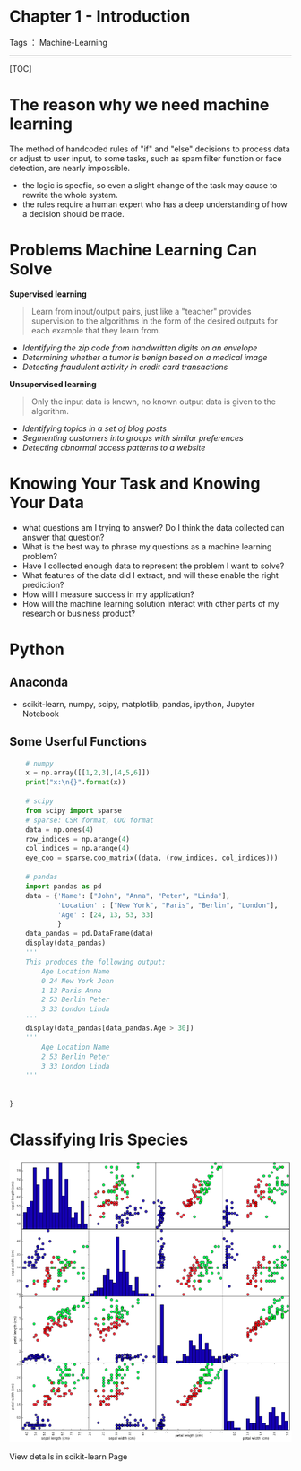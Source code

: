 ﻿# Chapter 1 - Introduction

Tags ： Machine-Learning

---

[TOC]

# The reason why we need machine learning
The method of handcoded rules of "if" and "else" decisions to process data or adjust to user input, to some tasks, such as spam filter function or face detection, are nearly impossible.

 - the logic is specfic, so even a slight change of the task may cause to rewrite the whole system.
 - the rules require a human expert who has a deep understanding of how a decision should be made.

# Problems Machine Learning Can Solve
**Supervised learning**

> Learn from input/output pairs, just like a "teacher" provides supervision to the algorithms in the form of the desired outputs for each example that they learn from.

 - *Identifying the zip code from handwritten digits on an envelope*
 - *Determining whether a tumor is benign based on a medical image*
 - *Detecting fraudulent activity in credit card transactions*

**Unsupervised learning**

> Only the input data is known, no known output data is given to the algorithm.

 - *Identifying topics in a set of blog posts*
 - *Segmenting customers into groups with similar preferences*
 - *Detecting abnormal access patterns to a website*

# Knowing Your Task and Knowing Your Data
 - what questions am I trying to answer? Do I think the data collected can answer that question?
 - What is the best way to phrase my questions as a machine learning problem?
 - Have I collected enough data to represent the problem I want to solve?
 - What features of the data did I extract, and will these enable the right prediction?
 - How will I measure success in my application?
 - How will the machine learning solution interact with other parts of my research or business product?

# Python
## Anaconda
 - scikit-learn, numpy, scipy, matplotlib, pandas, ipython, Jupyter Notebook

## Some Userful Functions
```python
    # numpy
    x = np.array([[1,2,3],[4,5,6]])
    print("x:\n{}".format(x))
    
    # scipy
    from scipy import sparse
    # sparse: CSR format, COO format
    data = np.ones(4)
    row_indices = np.arange(4)
    col_indices = np.arange(4)
    eye_coo = sparse.coo_matrix((data, (row_indices, col_indices)))
    
    # pandas
    import pandas as pd
    data = {'Name': ["John", "Anna", "Peter", "Linda"],
            'Location' : ["New York", "Paris", "Berlin", "London"],
            'Age' : [24, 13, 53, 33]
            }
    data_pandas = pd.DataFrame(data)
    display(data_pandas)
    '''
    This produces the following output:
        Age Location Name
        0 24 New York John
        1 13 Paris Anna
        2 53 Berlin Peter
        3 33 London Linda
    '''
    display(data_pandas[data_pandas.Age > 30])
    '''
        Age Location Name
        2 53 Berlin Peter
        3 33 London Linda
    '''
    
    
}
```

# Classifying Iris Species

![Pair-plot-of-the-Iris-dataset](images/Chapter-1-Pair-plot-of-the-Iris-dataset.png)

View details in scikit-learn Page

 


